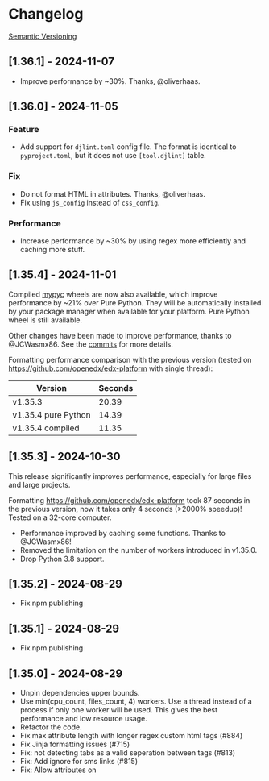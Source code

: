 # Changelog

[Semantic Versioning](https://semver.org/)

## [1.36.1] - 2024-11-07

- Improve performance by ~30%. Thanks, @oliverhaas.

## [1.36.0] - 2024-11-05

### Feature

- Add support for `djlint.toml` config file. The format is identical to `pyproject.toml`, but it does not use `[tool.djlint]` table.

### Fix

- Do not format HTML in attributes. Thanks, @oliverhaas.
- Fix using `js_config` instead of `css_config`.

### Performance

- Increase performance by ~30% by using regex more efficiently and caching more stuff.

## [1.35.4] - 2024-11-01

Compiled [mypyc](https://mypyc.readthedocs.io/en/stable/introduction.html) wheels are now also available, which improve performance by ~21% over Pure Python. They will be automatically installed by your package manager when available for your platform. Pure Python wheel is still available.

Other changes have been made to improve performance, thanks to @JCWasmx86. See the [commits](https://github.com/djlint/djLint/compare/v1.35.3...v1.35.4) for more details.

Formatting performance comparison with the previous version (tested on <https://github.com/openedx/edx-platform> with single thread):

| Version             | Seconds |
| ------------------- | ------- |
| v1.35.3             | 20.39   |
| v1.35.4 pure Python | 14.39   |
| v1.35.4 compiled    | 11.35   |

## [1.35.3] - 2024-10-30

This release significantly improves performance, especially for large files and large projects.

Formatting <https://github.com/openedx/edx-platform> took 87 seconds in the previous version, now it takes only 4 seconds (>2000% speedup)! Tested on a 32-core computer.

- Performance improved by caching some functions. Thanks to @JCWasmx86!
- Removed the limitation on the number of workers introduced in v1.35.0.
- Drop Python 3.8 support.

## [1.35.2] - 2024-08-29

- Fix npm publishing

## [1.35.1] - 2024-08-29

- Fix npm publishing

## [1.35.0] - 2024-08-29

- Unpin dependencies upper bounds.
- Use min(cpu_count, files_count, 4) workers. Use a thread instead of a process if only one worker will be used. This gives the best performance and low resource usage.
- Refactor the code.
- Fix max attribute length with longer regex custom html tags (#884)
- Fix Jinja formatting issues (#715)
- Fix: not detecting tabs as a valid seperation between tags (#813)
- Fix: Add ignore for sms links (#815)
- Fix: Allow attributes on <title> (#830)
